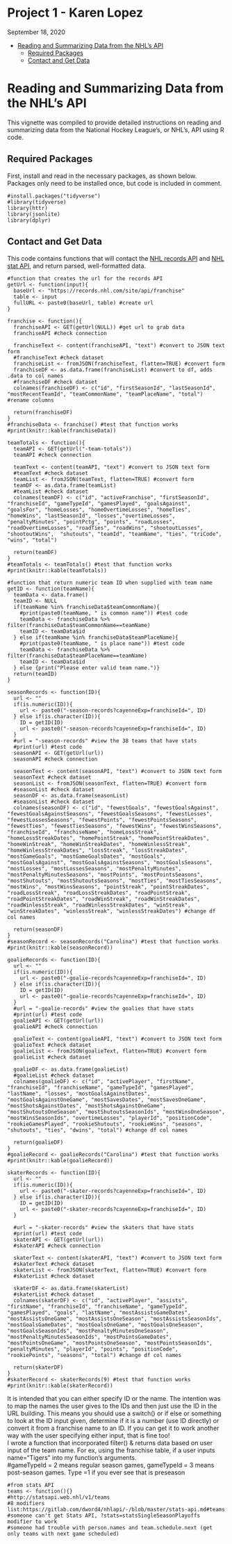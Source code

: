 Project 1 - Karen Lopez
================
September 18, 2020

-   [Reading and Summarizing Data from the NHL’s
    API](#reading-and-summarizing-data-from-the-nhls-api)
    -   [Required Packages](#required-packages)
    -   [Contact and Get Data](#contact-and-get-data)

Reading and Summarizing Data from the NHL’s API
===============================================

This vignette was compiled to provide detailed instructions on reading
and summarizing data from the National Hockey League’s, or NHL’s, API
using R code.

Required Packages
-----------------

First, install and read in the necessary packages, as shown below.
Packages only need to be installed once, but code is included in
comment.

    #install.packages("tidyverse")
    #library(tidyverse)
    library(httr)
    library(jsonlite)
    library(dplyr)

Contact and Get Data
--------------------

This code contains functions that will contact the [NHL records
API](https://gitlab.com/dword4/nhlapi/-/blob/master/records-api.md) and
[NHL stat
API](https://gitlab.com/dword4/nhlapi/-/blob/master/stats-api.md), and
return parsed, well-formatted data.

    #function that creates the url for the records API
    getUrl <- function(input){
      baseUrl <- "https://records.nhl.com/site/api/franchise"
      table <- input
      fullURL <- paste0(baseUrl, table) #create url
    }

    franchise <- function(){
      franchiseAPI <- GET(getUrl(NULL)) #get url to grab data
      franchiseAPI #check connection
      
      franchiseText <- content(franchiseAPI, "text") #convert to JSON text form
      #franchiseText #check dataset
      franchiseList <- fromJSON(franchiseText, flatten=TRUE) #convert form
      franchiseDF <- as.data.frame(franchiseList) #convert to df, adds .data to col names
      #franchiseDF #check dataset
      colnames(franchiseDF) <- c("id", "firstSeasonId", "lastSeasonId", "mostRecentTeamId", "teamCommonName", "teamPlaceName", "total") #rename columns
      
      return(franchiseDF)
    }
    #franchiseData <- franchise() #test that function works
    #print(knitr::kable(franchiseData))

    teamTotals <- function(){
      teamAPI <- GET(getUrl("-team-totals"))
      teamAPI #check connection
      
      teamText <- content(teamAPI, "text") #convert to JSON text form
      #teamText #check dataset
      teamList <- fromJSON(teamText, flatten=TRUE) #convert form
      teamDF <- as.data.frame(teamList)
      #teamList #check dataset
      colnames(teamDF) <- c("id", "activeFranchise", "firstSeasonId", "franchiseId", "gameTypeId", "gamesPlayed", "goalsAgainst", "goalsFor", "homeLosses", "homeOvertimeLosses", "homeTies", "homeWins", "lastSeasonId", "losses","overtimeLosses", "penaltyMinutes", "pointPctg", "points", "roadLosses", "roadOvertimeLosses", "roadTies", "roadWins", "shootoutLosses", "shootoutWins",  "shutouts", "teamId", "teamName", "ties", "triCode", "wins", "total")
      
      return(teamDF)
    }
    #teamTotals <- teamTotals() #test that function works
    #print(knitr::kable(teamTotals))

    #function that return numeric team ID when supplied with team name
    getID <- function(teamName){
      teamData <- data.frame()
      teamID <- NULL
      if(teamName %in% franchiseData$teamCommonName){
        #print(paste0(teamName, " is common name")) #test code
        teamData <- franchiseData %>% filter(franchiseData$teamCommonName==teamName)
        teamID <- teamData$id
      } else if(teamName %in% franchiseData$teamPlaceName){
        #print(paste0(teamName, " is place name")) #test code
        teamData <- franchiseData %>% filter(franchiseData$teamPlaceName==teamName)
        teamID <- teamData$id
      } else {print("Please enter valid team name.")}
      return(teamID)
    }

    seasonRecords <- function(ID){
      url <- ""
      if(is.numeric(ID)){
        url <- paste0("-season-records?cayenneExp=franchiseId=", ID)
      } else if(is.character(ID)){
        ID = getID(ID)
        url <- paste0("-season-records?cayenneExp=franchiseId=", ID)
      }
      #url = "-season-records" #view the 38 teams that have stats
      #print(url) #test code
      seasonAPI <- GET(getUrl(url))
      seasonAPI #check connection
      
      seasonText <- content(seasonAPI, "text") #convert to JSON text form
      seasonText #check dataset
      seasonList <- fromJSON(seasonText, flatten=TRUE) #convert form
      #seasonList #check dataset
      seasonDF <- as.data.frame(seasonList)
      #seasonList #check dataset
      colnames(seasonDF) <- c("id", "fewestGoals", "fewestGoalsAgainst", "fewestGoalsAgainstSeasons", "fewestGoalsSeasons", "fewestLosses", "fewestLossesSeasons", "fewestPoints", "fewestPointsSeasons", "fewestTies", "fewestTiesSeasons", "fewestWins", "fewestWinsSeasons", "franchiseId", "franchiseName", "homeLossStreak", "homeLossStreakDates", "homePointStreak", "homePointStreakDates", "homeWinStreak", "homeWinStreakDates", "homeWinlessStreak", "homeWinlessStreakDates", "lossStreak", "lossStreakDates", "mostGameGoals", "mostGameGoalsDates", "mostGoals", "mostGoalsAgainst", "mostGoalsAgainstSeasons", "mostGoalsSeasons", "mostLosses", "mostLossesSeasons", "mostPenaltyMinutes", "mostPenaltyMinutesSeasons", "mostPoints", "mostPointsSeasons", "mostShutouts", "mostShutoutsSeasons", "mostTies", "mostTiesSeasons", "mostWins", "mostWinsSeasons", "pointStreak", "pointStreakDates", "roadLossStreak", "roadLossStreakDates", "roadPointStreak", "roadPointStreakDates", "roadWinStreak", "roadWinStreakDates", "roadWinlessStreak", "roadWinlessStreakDates", "winStreak", "winStreakDates", "winlessStreak", "winlessStreakDates") #change df col names

      return(seasonDF)
    }
    #seasonRecord <- seasonRecords("Carolina") #test that function works
    #print(knitr::kable(seasonRecord))

    goalieRecords <- function(ID){
      url <- ""
      if(is.numeric(ID)){
        url <- paste0("-goalie-records?cayenneExp=franchiseId=", ID)
      } else if(is.character(ID)){
        ID = getID(ID)
        url <- paste0("-goalie-records?cayenneExp=franchiseId=", ID)
      }
      #url = "-goalie-records" #view the goalies that have stats
      #print(url) #test code
      goalieAPI <- GET(getUrl(url))
      goalieAPI #check connection
      
      goalieText <- content(goalieAPI, "text") #convert to JSON text form
      goalieText #check dataset
      goalieList <- fromJSON(goalieText, flatten=TRUE) #convert form
      goalieList #check dataset

      goalieDF <- as.data.frame(goalieList)
      #goalieList #check dataset
      colnames(goalieDF) <- c("id", "activePlayer", "firstName", "franchiseId", "franchiseName", "gameTypeId", "gamesPlayed", "lastName", "losses", "mostGoalsAgainstDates", "mostGoalsAgainstOneGame", "mostSavesDates", "mostSavesOneGame", "mostShotsAgainstDates", "mostShotsAgainstOneGame", "mostShutoutsOneSeason", "mostShutoutsSeasonIds", "mostWinsOneSeason", "mostWinsSeasonIds", "overtimeLosses", "playerId", "positionCode", "rookieGamesPlayed", "rookieShutouts", "rookieWins", "seasons", "shutouts", "ties", "dwins", "total") #change df col names

      return(goalieDF)
    }
    #goalieRecord <- goalieRecords("Carolina") #test that function works
    #print(knitr::kable(goalieRecord))

    skaterRecords <- function(ID){
      url <- ""
      if(is.numeric(ID)){
        url <- paste0("-skater-records?cayenneExp=franchiseId=", ID)
      } else if(is.character(ID)){
        ID = getID(ID)
        url <- paste0("-skater-records?cayenneExp=franchiseId=", ID)
      }
      
      #url = "-skater-records" #view the skaters that have stats
      #print(url) #test code
      skaterAPI <- GET(getUrl(url))
      #skaterAPI #check connection

      skaterText <- content(skaterAPI, "text") #convert to JSON text form
      #skaterText #check dataset
      skaterList <- fromJSON(skaterText, flatten=TRUE) #convert form
      #skaterList #check dataset
      
      skaterDF <- as.data.frame(skaterList)
      #skaterList #check dataset
      colnames(skaterDF) <- c("id", "activePlayer", "assists", "firstName", "franchiseId", "franchiseName", "gameTypeId", "gamesPlayed", "goals", "lastName", "mostAssistsGameDates", "mostAssistsOneGame", "mostAssistsOneSeason", "mostAssistsSeasonIds", "mostGoalsGameDates", "mostGoalsOneGame", "mostGoalsOneSeason", "mostGoalsSeasonIds", "mostPenaltyMinutesOneSeason", "mostPenaltyMinutesSeasonIds", "mostPointsGameDates", "mostPointsOneGame", "mostPointsOneSeason", "mostPointsSeasonIds", "penaltyMinutes", "playerId", "points", "positionCode", "rookiePoints", "seasons", "total") #change df col names

      return(skaterDF)
    }
    #skaterRecord <- skaterRecords(9) #test that function works
    #print(knitr::kable(skaterRecord))

It is intended that you can either specify ID or the name. The intention
was to map the names the user gives to the IDs and then just use the ID
in the URL building. This means you should use a switch() or if else or
something to look at the ID input given, determine if it is a number
(use ID directly) or convert it from a franchise name to an ID. If you
can get it to work another way with the user specifying either input,
that is fine too!  
I wrote a function that incorporated filter() & returns data based on
user input of the team name. For ex, using the franchise table, if a
user inputs name=“Tigers” into my function’s arguments.  
\#gameTypeId = 2 means regular season games, gameTypeId = 3 means
post-season games. Type =1 if you ever see that is preseason

    #from stats API
    teams <- function(){}
    #http://statsapi.web.nhl/v1/teams
    #8 modifiers list:https://gitlab.com/dword4/nhlapi/-/blob/master/stats-api.md#teams
    #someone can't get Stats API, ?stats=statsSingleSeasonPlayoffs modifier to work
    #someone had trouble with person.names and team.schedule.next (get only teams with next game scheduled)
